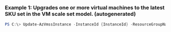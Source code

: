 
### Example 1: Upgrades one or more virtual machines to the latest SKU set in the VM scale set model. (autogenerated)
```powershell
PS C:\> Update-AzVmssInstance -InstanceId {InstanceId} -ResourceGroupName MyResourceGroup -VMScaleSetName {VMScaleSetName}


